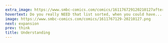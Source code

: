 ```yaml
---
extra_image: https://www.smbc-comics.com/comics/161176729120210127after.png
hovertext: Do you really NEED that list sorted, when you could have... love?
image: https://www.smbc-comics.com/comics/1611767129-20210127.png
next: expansion
prev: think
title: Understanding
---
```

